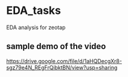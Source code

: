 # EDA_tasks
EDA analysis for zeotap
## sample demo of the video
https://drive.google.com/file/d/1aHQDecgXr8-sgz79e4N_REgFrQibktBN/view?usp=sharing
